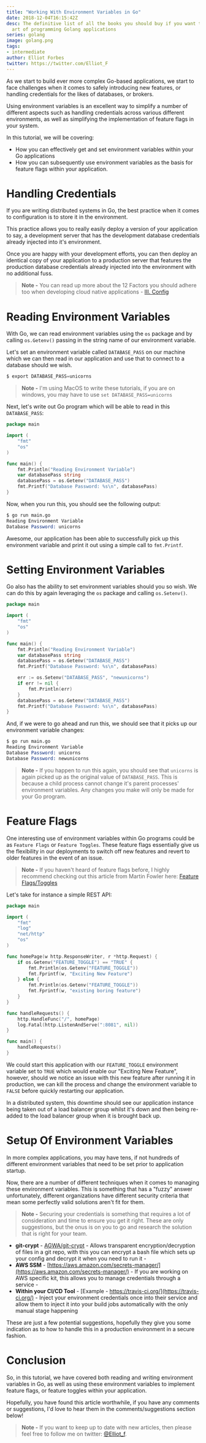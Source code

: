```yaml
---
title: "Working With Environment Variables in Go"
date: 2018-12-04T16:15:42Z
desc: The definitive list of all the books you should buy if you want to master the
  art of programming Golang applications
series: golang
image: golang.png
tags:
- intermediate
author: Elliot Forbes
twitter: https://twitter.com/Elliot_F
---
```


As we start to build ever more complex Go-based applications, we start to face challenges when it comes to safely introducing new features, or handling credentials for the likes of databases, or brokers. 

Using environment variables is an excellent way to simplify a number of different aspects such as handling credentials across various different environments, as well as simplifying the implementation of feature flags in your system.

In this tutorial, we will be covering:

* How you can effectively get and set environment variables within your Go applications
* How you can subsequently use environment variables as the basis for feature flags within your application.

# Handling Credentials

If you are writing distributed systems in Go, the best practice when it comes to configuration is to store it in the environment. 

This practice allows you to really easily deploy a version of your application to say, a development server that has the development database credentials already injected into it's environment.

Once you are happy with your development efforts, you can then deploy an identical copy of your application to a production server that features the production database credentials already injected into the environment with no additional fuss.

> **Note -** You can read up more about the 12 Factors you should adhere too when developing cloud native applications - [III. Config](https://12factor.net/config)

# Reading Environment Variables

With Go, we can read environment variables using the `os` package and by calling `os.Getenv()` passing in the string name of our environment variable.

Let's set an environment variable called `DATABASE_PASS` on our machine which we can then read in our application and use that to connect to a database should we wish.

```s
$ export DATABASE_PASS=unicorns
```

> **Note -** I'm using MacOS to write these tutorials, if you are on windows, you may have to use `set DATABASE_PASS=unicorns`

Next, let's write out Go program which will be able to read in this `DATABASE_PASS`:

```go
package main

import (
	"fmt"
	"os"
)

func main() {
	fmt.Println("Reading Environment Variable")
	var databasePass string
	databasePass = os.Getenv("DATABASE_PASS")
	fmt.Printf("Database Password: %s\n", databasePass)
}
```

Now, when you run this, you should see the following output:

```s
$ go run main.go
Reading Environment Variable
Database Password: unicorns
```

Awesome, our application has been able to successfully pick up this environment variable and print it out using a simple call to `fmt.Printf`. 

# Setting Environment Variables

Go also has the ability to set environment variables should you so wish. We can do this by again leveraging the `os` package and calling `os.Setenv()`.

```go
package main

import (
	"fmt"
	"os"
)

func main() {
	fmt.Println("Reading Environment Variable")
	var databasePass string
	databasePass = os.Getenv("DATABASE_PASS")
	fmt.Printf("Database Password: %s\n", databasePass)

	err := os.Setenv("DATABASE_PASS", "newunicorns")
	if err != nil {
		fmt.Println(err)
	}
	databasePass = os.Getenv("DATABASE_PASS")
	fmt.Printf("Database Password: %s\n", databasePass)
}

```

And, if we were to go ahead and run this, we should see that it picks up our environment variable changes:

```s
$ go run main.go
Reading Environment Variable
Database Password: unicorns
Database Password: newunicorns
```

> **Note -** If you happen to run this again, you should see that `unicorns` is again picked up as the original value of `DATABASE_PASS`. This is because a child process cannot change it's parent processes' environment variables. Any changes you make will only be made for your Go program.

# Feature Flags

One interesting use of environment variables within Go programs could be as `Feature Flags` or `Feature Toggles`. These feature flags essentially give us the flexibility in our deployments to switch off new features and revert to older features in the event of an issue.

> **Note -** If you haven't heard of feature flags before, I highly recommend checking out this article from Martin Fowler here: [Feature Flags/Toggles](https://martinfowler.com/articles/feature-toggles.html) 

Let's take for instance a simple REST API:

```go
package main

import (
	"fmt"
	"log"
	"net/http"
	"os"
)

func homePage(w http.ResponseWriter, r *http.Request) {
	if os.Getenv("FEATURE_TOGGLE") == "TRUE" {
		fmt.Println(os.Getenv("FEATURE_TOGGLE"))
		fmt.Fprintf(w, "Exciting New Feature")
	} else {
		fmt.Println(os.Getenv("FEATURE_TOGGLE"))
		fmt.Fprintf(w, "existing boring feature")
	}
}

func handleRequests() {
	http.HandleFunc("/", homePage)
	log.Fatal(http.ListenAndServe(":8081", nil))
}

func main() {
	handleRequests()
}

```

We could start this application with our `FEATURE_TOGGLE` environment variable set to `TRUE` which would enable our "Exciting New Feature", however, should we notice an issue with this new feature after running it in production, we can kill the process and change the environment variable to `FALSE` before quickly restarting our application.

In a distributed system, this downtime should see our application instance being taken out of a load balancer group whilst it's down and then being re-added to the load balancer group when it is brought back up.

# Setup Of Environment Variables

In more complex applications, you may have tens, if not hundreds of different environment variables that need to be set prior to application startup. 

Now, there are a number of different techniques when it comes to managing these environment variables. This is something that has a "fuzzy" answer unfortunately, different organizations have different security criteria that mean some perfectly valid solutions aren't fit for them.

> **Note -** Securing your credentials is something that requires a lot of consideration and time to ensure you get it right. These are only suggestions, but the onus is on you to go and research the solution that is right for your team.

* **git-crypt** - [AGWA/git-crypt](https://github.com/AGWA/git-crypt) - Allows transparent encryption/decryption of files in a git repo, with this you can encrypt a bash file which sets up your config and decrypt it when you need to run it -
* **AWS SSM** - [https://aws.amazon.com/secrets-manager/](https://aws.amazon.com/secrets-manager/) - If you are working on AWS specific kit, this allows you to manage credentials through a service -
* **Within your CI/CD Tool** - [Example - https://travis-ci.org/](https://travis-ci.org/) - Inject your environment credentials once into their service and allow them to inject it into your build jobs automatically with the only manual stage happening 

These are just a few potential suggestions, hopefully they give you some indication as to how to handle this in a production environment in a secure fashion.

# Conclusion

So, in this tutorial, we have covered both reading and writing environment variables in Go, as well as using these environment variables to implement feature flags, or feature toggles within your application.

Hopefully, you have found this article worthwhile, if you have any comments or suggestions, I'd love to hear them in the comments/suggestions section below!

> **Note -** If you want to keep up to date with new articles, then please feel free to follow me on twitter: [@Elliot_f](https://twitter.com/elliot_f).